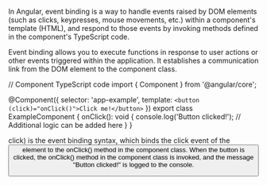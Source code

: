 In Angular, event binding is a way to handle events raised by DOM elements (such as clicks, keypresses, mouse movements, etc.) 
within a component's template (HTML), and respond to those events by invoking methods defined in the component's TypeScript code.

Event binding allows you to execute functions in response to user actions or other events triggered within the application.
It establishes a communication link from the DOM element to the component class.

 
// Component TypeScript code
import { Component } from '@angular/core';

@Component({
  selector: 'app-example',
  template: `
    <button (click)="onClick()">Click me!</button>
  `
})
export class ExampleComponent {
  onClick(): void {
    console.log('Button clicked!');
    // Additional logic can be added here
  }
}


click) is the event binding syntax, which binds the click event of the <button> element to the onClick() method in the component class.
When the button is clicked, the onClick() method in the component class is invoked, and the message "Button clicked!" is logged to the console.
